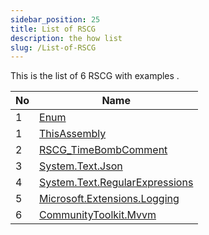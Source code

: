 ```yaml
---
sidebar_position: 25
title: List of RSCG
description: the how list
slug: /List-of-RSCG
---
```


This is the list of 6 RSCG with examples .


| No        | Name  | 
| --------- | ----- | 
|1| [Enum](https://www.nuget.org/packages/AOPMethodsCommon/) | [v1]( https://ignatandrei.github.io/RSCG_Examples/v1/
|1|[ThisAssembly](/ThisAssembly)|
|2|[RSCG_TimeBombComment](/RSCG_TimeBombComment)|
|3|[System.Text.Json](/System.Text.Json)|
|4|[System.Text.RegularExpressions](/System.Text.RegularExpressions)|
|5|[Microsoft.Extensions.Logging](/Microsoft.Extensions.Logging)|
|6|[CommunityToolkit.Mvvm](/CommunityToolkit.Mvvm)|

